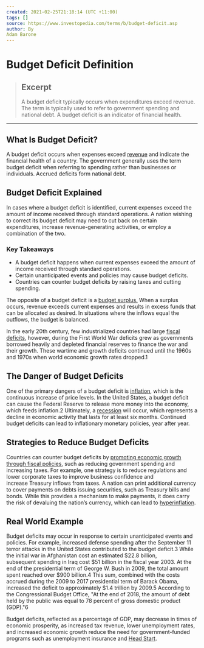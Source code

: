 ```yaml
---
created: 2021-02-25T21:18:14 (UTC +11:00)
tags: []
source: https://www.investopedia.com/terms/b/budget-deficit.asp
author: By
Adam Barone
---
```


# Budget Deficit Definition

> ## Excerpt
> A budget deficit typically occurs when expenditures exceed revenue. The term is typically used to refer to government spending and national debt. A budget deficit is an indicator of financial health.

---
## What Is Budget Deficit?

A budget deficit occurs when expenses exceed [revenue](https://www.investopedia.com/terms/r/revenue.asp) and indicate the financial health of a country. The government generally uses the term budget deficit when referring to spending rather than businesses or individuals. Accrued deficits form national debt.

## Budget Deficit Explained

In cases where a budget deficit is identified, current expenses exceed the amount of income received through standard operations. A nation wishing to correct its budget deficit may need to cut back on certain expenditures, increase revenue-generating activities, or employ a combination of the two.

### Key Takeaways

-   A budget deficit happens when current expenses exceed the amount of income received through standard operations.
-   Certain unanticipated events and policies may cause budget deficits.
-   Countries can counter budget deficits by raising taxes and cutting spending.

  
The opposite of a budget deficit is a [budget surplus.](https://www.investopedia.com/terms/b/budget-surplus.asp) When a surplus occurs, revenue exceeds current expenses and results in excess funds that can be allocated as desired. In situations where the inflows equal the outflows, the budget is balanced.

In the early 20th century, few industrialized countries had large [fiscal deficits](https://www.investopedia.com/terms/f/fiscaldeficit.asp), however, during the First World War deficits grew as governments borrowed heavily and depleted financial reserves to finance the war and their growth. These wartime and growth deficits continued until the 1960s and 1970s when world economic growth rates dropped.1

## The Danger of Budget Deficits

One of the primary dangers of a budget deficit is [inflation](https://www.investopedia.com/terms/i/inflation.asp), which is the continuous increase of price levels. In the United States, a budget deficit can cause the Federal Reserve to release more money into the economy, which feeds inflation.2 Ultimately, a [recession](https://www.investopedia.com/terms/r/recession.asp) will occur, which represents a decline in economic activity that lasts for at least six months. Continued budget deficits can lead to inflationary monetary policies, year after year.

## Strategies to Reduce Budget Deficits

Countries can counter budget deficits by [promoting economic growth through fiscal policies](https://www.investopedia.com/ask/answers/032615/how-does-fiscal-policy-impact-budget-deficit.asp), such as reducing government spending and increasing taxes. For example, one strategy is to reduce regulations and lower corporate taxes to improve business confidence and increase Treasury inflows from taxes. A nation can print additional currency to cover payments on debts issuing securities, such as Treasury bills and bonds. While this provides a mechanism to make payments, it does carry the risk of devaluing the nation’s currency, which can lead to [hyperinflation](https://www.investopedia.com/terms/h/hyperinflation.asp).

## Real World Example

Budget deficits may occur in response to certain unanticipated events and policies. For example, increased defense spending after the September 11 terror attacks in the United States contributed to the budget deficit.3 While the initial war in Afghanistan cost an estimated $22.8 billion, subsequent spending in Iraq cost $51 billion in the fiscal year 2003. At the end of the presidential term of George W. Bush in 2009, the total amount spent reached over $900 billion.4 This sum, combined with the costs accrued during the 2009 to 2017 presidential term of Barack Obama, increased the deficit to approximately $1.4 trillion by 2009.5 According to the Congressional Budget Office, "At the end of 2018, the amount of debt held by the public was equal to 78 percent of gross domestic product (GDP)."6

Budget deficits, reflected as a percentage of GDP, may decrease in times of economic prosperity, as increased tax revenue, lower unemployment rates, and increased economic growth reduce the need for government-funded programs such as unemployment insurance and [Head Start](https://www.acf.hhs.gov/ohs/about).
